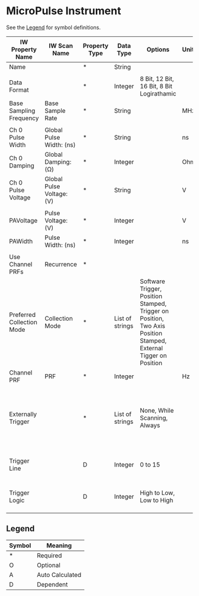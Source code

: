 # MicroPulse Instrument
See the [Legend](#legend) for symbol definitions.

| IW Property Name          | IW Scan Name              | Property Type | Data Type       | Options                                                                                                         | Units | Other Unit Options | Example | Comments                                                            |
|---------------------------|---------------------------|---------------|-----------------|-----------------------------------------------------------------------------------------------------------------|-------|--------------------|---------|---------------------------------------------------------------------|
| Name                      |                           | *             | String          |                                                                                                                 |       |                    | MP      |                                                                     |
|                           |                           |               |                 |                                                                                                                 |       |                    |         |                                                                     |
| Data Format               |                           | *             | Integer         | 8 Bit, 12 Bit, 16 Bit, 8 Bit Logirathamic                                                                       |       |                    |         |                                                                     |
| Base Sampling Frequency   | Base Sample Rate          | *             | String          |                                                                                                                 | MHz   |                    | 100     |                                                                     |
|                           |                           |               |                 |                                                                                                                 |       |                    |         |                                                                     |
| Ch 0 Pulse Width          | Global Pulse Width: (ns)  | *             | String          |                                                                                                                 | ns    |                    | 100     |                                                                     |
| Ch 0 Damping              | Global Damping: (Ω)       | *             | Integer         |                                                                                                                 | Ohm   |                    |         |                                                                     |
| Ch 0 Pulse Voltage        | Global Pulse Voltage: (V) | *             | String          |                                                                                                                 | V     |                    | 200     |                                                                     |
|                           |                           |               |                 |                                                                                                                 |       |                    |         |                                                                     |
| PAVoltage                 | Pulse Voltage: (V)        | *             | Integer         |                                                                                                                 | V     |                    |         |                                                                     |
| PAWidth                   | Pulse Width: (ns)         | *             | Integer         |                                                                                                                 | ns    |                    |         |                                                                     |
|                           |                           |               |                 |                                                                                                                 |       |                    |         |                                                                     |
| Use Channel PRFs          | Recurrence                | *             |                 |                                                                                                                 |       |                    |         |                                                                     |
| Preferred Collection Mode | Collection Mode           | *             | List of strings | Software Trigger, Position Stamped, Trigger on Position, Two Axis Position Stamped, External Tigger on Position |       |                    |         |                                                                     |
| Channel PRF               | PRF                       | *             | Integer         |                                                                                                                 | Hz    |                    |         |                                                                     |
|                           |                           |               |                 |                                                                                                                 |       |                    |         |                                                                     |
| Externally Trigger        |                           | *             | List of strings | None, While Scanning, Always                                                                                    |       |                    |         | If While scanning or always, enables Trigger Line and Trigger Logic |
| Trigger Line              |                           | D             | Integer         | 0 to 15                                                                                                         |       |                    |         | Depends on Externally Trigger                                       |
| Trigger Logic             |                           | D             | Integer         | High to Low, Low to High                                                                                        |       |                    |         | Depends on Externally Trigger                                       |

## Legend

| Symbol | Meaning         |
|--------|------------------|
| *      | Required         |
| O      | Optional         |
| A      | Auto Calculated  |
| D      | Dependent        |